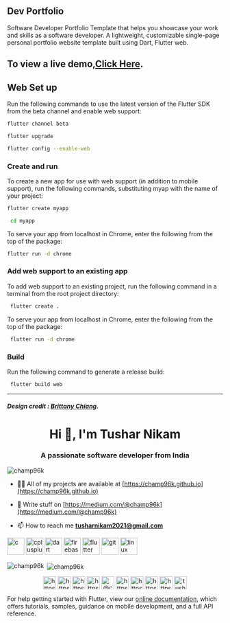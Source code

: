 
## Dev Portfolio


Software Developer Portfolio Template that helps you showcase your work and skills as a software developer. A lightweight, customizable single-page personal portfolio website template built using Dart, Flutter web.




## To view a live demo,[Click Here](https://champ96k.github.io).




## Web Set up
  Run the following commands to use the latest version of the Flutter SDK from the beta channel and enable web support:

```bash
flutter channel beta
```
```bash
flutter upgrade
```
```bash
flutter config --enable-web
```
### Create and run
  To create a new app for use with web support (in addition to mobile support), run the following commands, substituting myap   with the name of your project:

```bash
flutter create myapp
```
```bash
 cd myapp
 ```
To serve your app from localhost in Chrome, enter the following from the top of the package:

```bash
flutter run -d chrome
```

### Add web support to an existing app
To add web support to an existing project, run the following command in a terminal from the root project directory:
```zsh
 flutter create .
 ```
To serve your app from localhost in Chrome, enter the following from the top of the package:

``` bash
 flutter run -d chrome
```
### Build
Run the following command to generate a release build:

```bash
 flutter build web
 ```
 
 
***




##### Design credit : [Brittany Chiang](https://www.linkedin.com/in/bchiang7/).



<h1 align="center">Hi 👋, I'm Tushar Nikam</h1>
<h3 align="center">A passionate software developer from India</h3>

<p align="left"> <img src="https://komarev.com/ghpvc/?username=champ96k" alt="champ96k" /> </p>

- 👨‍💻 All of my projects are available at [https://champ96k.github.io](https://champ96k.github.io)

- 📝 Write stuff on [https://medium.com/@champ96k](https://medium.com/@champ96k)

- 📫 How to reach me **tusharnikam2021@gmail.com**

<p align="left"><img src="https://devicons.github.io/devicon/devicon.git/icons/c/c-original.svg" alt="c" width="40" height="40"/> <img src="https://devicons.github.io/devicon/devicon.git/icons/cplusplus/cplusplus-original.svg" alt="cplusplus" width="40" height="40"/> <img src="https://www.vectorlogo.zone/logos/dartlang/dartlang-icon.svg" alt="dart" width="40" height="40"/> <img src="https://www.vectorlogo.zone/logos/firebase/firebase-icon.svg" alt="firebase" width="40" height="40"/> <img src="https://www.vectorlogo.zone/logos/flutterio/flutterio-icon.svg" alt="flutter" width="40" height="40"/> <img src="https://www.vectorlogo.zone/logos/git-scm/git-scm-icon.svg" alt="git" width="40" height="40"/> <img src="https://devicons.github.io/devicon/devicon.git/icons/linux/linux-original.svg" alt="linux" width="40" height="40"/></p>

<p><img align="left" src="https://github-readme-stats.vercel.app/api/top-langs/?username=champ96k&layout=compact&hide=html" alt="champ96k" /></p>

<p>&nbsp;<img align="center" src="https://github-readme-stats.vercel.app/api?username=champ96k&show_icons=true" alt="champ96k" /></p>

<p align="center">
<a href="https://twitter.com/https://twitter.com/champ_96k" target="blank"><img align="center" src="https://cdn.jsdelivr.net/npm/simple-icons@3.0.1/icons/twitter.svg" alt="https://twitter.com/champ_96k" height="30" width="30" /></a>
<a href="https://linkedin.com/in/https://www.linkedin.com/in/tushar-nikam-a29a97131/" target="blank"><img align="center" src="https://cdn.jsdelivr.net/npm/simple-icons@3.0.1/icons/linkedin.svg" alt="https://www.linkedin.com/in/tushar-nikam-a29a97131/" height="30" width="30" /></a>
<a href="https://stackoverflow.com/users/https://stackoverflow.com/users/11157840/champ-96k" target="blank"><img align="center" src="https://cdn.jsdelivr.net/npm/simple-icons@3.0.1/icons/stackoverflow.svg" alt="https://stackoverflow.com/users/11157840/champ-96k" height="30" width="30" /></a>
<a href="https://dribbble.com/https://dribbble.com/champ96k" target="blank"><img align="center" src="https://cdn.jsdelivr.net/npm/simple-icons@3.0.1/icons/dribbble.svg" alt="https://dribbble.com/champ96k" height="30" width="30" /></a>
<a href="https://medium.com/@champ96k" target="blank"><img align="center" src="https://cdn.jsdelivr.net/npm/simple-icons@3.0.1/icons/medium.svg" alt="@champ96k" height="30" width="30" /></a>
<a href="https://www.youtube.com/c/https://www.youtube.com/channel/ucx0bgqcgpvmxm5kae2iryng?view_as=subscriber" target="blank"><img align="center" src="https://cdn.jsdelivr.net/npm/simple-icons@3.0.1/icons/youtube.svg" alt="https://www.youtube.com/channel/ucx0bgqcgpvmxm5kae2iryng?view_as=subscriber" height="30" width="30" /></a>
<a href="https://www.hackerrank.com/https://www.hackerrank.com/tusharnikam2021" target="blank"><img align="center" src="https://cdn.jsdelivr.net/npm/simple-icons@3.0.1/icons/hackerrank.svg" alt="https://www.hackerrank.com/tusharnikam2021" height="30" width="30" /></a>
<a href="https://www.leetcode.com/https://leetcode.com/tusharnikam2021/" target="blank"><img align="center" src="https://cdn.jsdelivr.net/npm/simple-icons@3.0.1/icons/leetcode.svg" alt="https://leetcode.com/tusharnikam2021/" height="30" width="30" /></a>
<a href="https://www.hackerearth.com/https://www.hackerearth.com/@tusharnikam2021" target="blank"><img align="center" src="https://cdn.jsdelivr.net/npm/simple-icons@3.0.1/icons/hackerearth.svg" alt="https://www.hackerearth.com/@tusharnikam2021" height="30" width="30" /></a>
<a href="https://www.geeksforgeeks.com/tusharnikam" target="blank"><img align="center" src="https://cdn.jsdelivr.net/npm/simple-icons@3.0.1/icons/geeksforgeeks.svg" alt="tusharnikam" height="30" width="30" /></a>
</p>

For help getting started with Flutter, view our
[online documentation](https://flutter.dev/docs), which offers tutorials,
samples, guidance on mobile development, and a full API reference.
